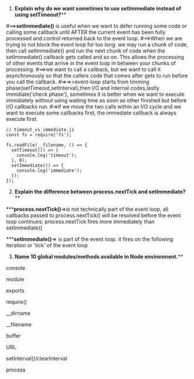 1. **Explain why do we want sometimes to use setImmediate instead of using setTimeout?****

#==>**setImmediate()** is useful when we want to defer running some code or calling some callback until AFTER the current event has been fully processed and control returned back to the event loop.
#==>When we are  trying to not block the event loop for too long. we may run a chunk of code, then call setImmediate() and run the next chunk of code when the setImmediate() callback gets called and so on. This allows the processing of other events that arrive in the event loop in between your chunks of processing.
#==>we want to call a callback, but we want to call it asynchronously so that the callers code that comes after gets to run before you call the callback.
#=>=>>event-loop starts from timming phase(setTimeout,setInterval),then I/O and internal codes,lastly immidiate('check phase'), sometimes it is better when we want to execute immidiately without using waiting time as soon as other finished but before I/O callbacks run.
#=>if we move the two calls within an I/O cycle and we want to execute some callbacks first, the immediate callback is always execute first.

```
// timeout_vs_immediate.js
const fs = require('fs');

fs.readFile(__filename, () => {
  setTimeout(() => {
    console.log('timeout');
  }, 0);
  setImmediate(() => {
    console.log('immediate');
  });
});
```

2. **Explain the difference between process.nextTick and setImmediate?****

*****process.nextTick()**=>is not technically part of the event loop, all callbacks passed to process.nextTick() will be resolved before the event  loop continues; process.nextTick fires more immediately than setImmediate()

*****setImmediate()**=> is part of the event loop. it fires on the following iteration or 'tick' of the event loop

3. **Name 10 global modules/methods available in Node environment.****

console

module

exports

require()

__dirname

__filename

buffer

URL

setInterval()/clearInterval

process
